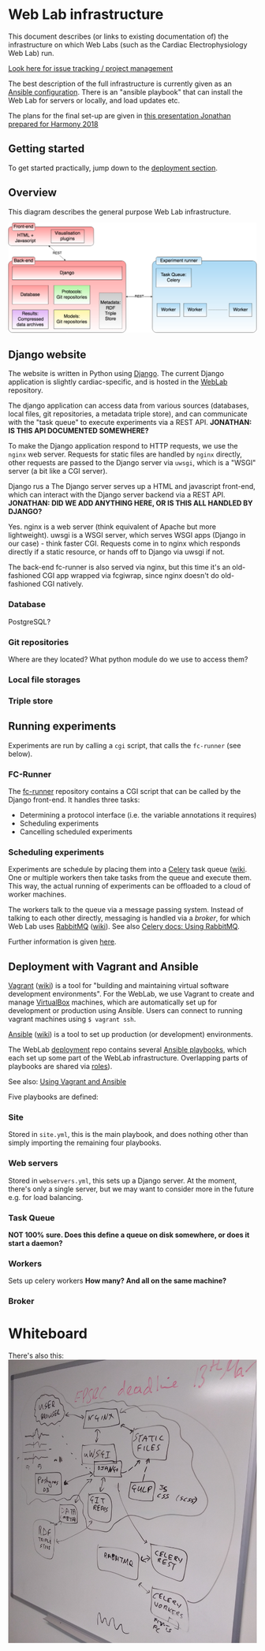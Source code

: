 # Web Lab infrastructure

This document describes (or links to existing documentation of) the infrastructure on which Web Labs (such as the Cardiac Electrophysiology Web Lab) run.

[Look here for issue tracking / project management](https://github.com/ModellingWebLab/project_issues/issues)

The best description of the full infrastructure is currently given as an [Ansible configuration](https://github.com/ModellingWebLab/deployment). There is an "ansible playbook" that can install the Web Lab for servers or locally, and load updates etc.

The plans for the final set-up are given in [this presentation Jonathan prepared for Harmony 2018](https://github.com/ModellingWebLab/WLDocs/blob/master/doc/WL2%20technical%20detail.pdf)

## Getting started

To get started practically, jump down to the [deployment section](#deployment-with-vagrant-and-ansible).

## Overview

This diagram describes the general purpose Web Lab infrastructure.

![schematic overview](img/infra-1.png)

## Django website

The website is written in Python using [Django](https://docs.djangoproject.com/en/2.2/).
The current Django application is slightly cardiac-specific, and is hosted in the [WebLab](https://github.com/ModellingWebLab/WebLab) repository.

The django application can access data from various sources (databases, local files, git repositories, a metadata triple store), and can communicate with the "task queue" to execute experiments via a REST API.
**JONATHAN: IS THIS API DOCUMENTED SOMEWHERE?**


To make the Django application respond to HTTP requests, we use the `nginx` web server.
Requests for static files are handled by `nginx` directly, other requests are passed to the Django server via `uwsgi`, which is a "WSGI" server (a bit like a CGI server).



Django rus a 
The Django server serves up a HTML and javascript front-end, which can interact with the Django server backend via a REST API.
**JONATHAN: DID WE ADD ANYTHING HERE, OR IS THIS ALL HANDLED BY DJANGO?**







Yes. nginx is a web server (think equivalent of Apache but more lightweight). uwsgi is a WSGI server, which serves WSGI apps (Django in our case) - think faster CGI. Requests come in to nginx which responds directly if a static resource, or hands off to Django via uwsgi if not.

The back-end fc-runner is also served via nginx, but this time it's an old-fashioned CGI app wrapped via fcgiwrap, since nginx doesn't do old-fashioned CGI natively.



### Database

PostgreSQL?

### Git repositories

Where are they located? What python module do we use to access them?

### Local file storages

### Triple store

## Running experiments

Experiments are run by calling a `cgi` script, that calls the `fc-runner` (see below).


### FC-Runner

The [fc-runner](https://github.com/ModellingWebLab/fc-runner) repository contains a CGI script that can be called by the Django front-end.
It handles three tasks:

- Determining a protocol interface (i.e. the variable annotations it requires)
- Scheduling experiments
- Cancelling scheduled experiments

### Scheduling experiments

Experiments are schedule by placing them into a [Celery](http://docs.celeryproject.org/en/latest/index.html) task queue ([wiki](https://en.wikipedia.org/wiki/Celery_(software)).
One or multiple workers then take tasks from the queue and execute them.
This way, the actual running of experiments can be offloaded to a cloud of worker machines.

The workers talk to the queue via a message passing system.
Instead of talking to each other directly, messaging is handled via a *broker*, for which Web Lab uses [RabbitMQ](https://www.rabbitmq.com/documentation.html) ([wiki](https://en.wikipedia.org/wiki/RabbitMQ)).
See also [Celery docs: Using RabbitMQ](http://docs.celeryproject.org/en/latest/getting-started/brokers/rabbitmq.html).

Further information is given [here](./infrastructure-cardiac.md).

## Deployment with Vagrant and Ansible

[Vagrant](https://www.vagrantup.com/docs/index.html) ([wiki](https://en.wikipedia.org/wiki/Vagrant_%28software%29)) is a tool for "building and maintaining virtual software development environments".
For the WebLab, we use Vagrant to create and manage [VirtualBox](https://en.wikipedia.org/wiki/VirtualBox) machines, which are automatically set up for development or production using Ansible.
Users can connect to running vagrant machines using ``$ vagrant ssh``.

[Ansible](https://docs.ansible.com/) ([wiki](https://en.wikipedia.org/wiki/Ansible_(software))) is a tool to set up production (or development) environments.

The WebLab [deployment](https://github.com/ModellingWebLab/deployment) repo contains several [Ansible playbooks](https://docs.ansible.com/ansible/latest/user_guide/playbooks_intro.html), which each set up some part of the WebLab infrastructure.
Overlapping parts of playbooks are shared via [roles](https://docs.ansible.com/ansible/latest/user_guide/playbooks_reuse_roles.html)).

See also: [Using Vagrant and Ansible](https://docs.ansible.com/ansible/latest/scenario_guides/guide_vagrant.html)

Five playbooks are defined:

### Site

Stored in `site.yml`, this is the main playbook, and does nothing other than simply importing the remaining four playbooks.

### Web servers

Stored in `webservers.yml`, this sets up a Django server.
At the moment, there's only a single server, but we may want to consider more in the future e.g. for load balancing.

### Task Queue

**NOT 100% sure. Does this define a queue on disk somewhere, or does it start a daemon?**

### Workers

Sets up celery workers **How many? And all on the same machine?**

### Broker

# Whiteboard

There's also this: ![this](img/infra-whiteboard.jpg)


